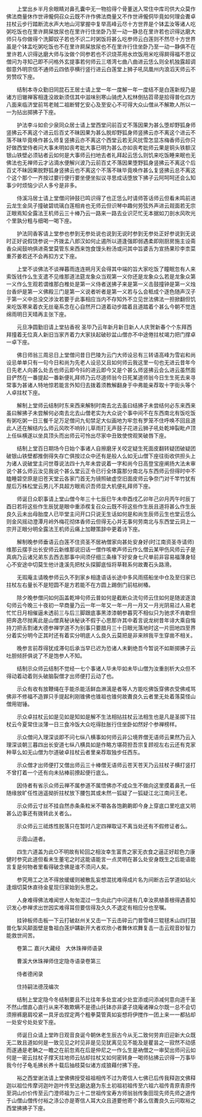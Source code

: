 <!-- { "loadSidebar": true } -->
　　上堂出乡半月余眼睛对鼻孔囊中无一物拾得个骨董送入常住中库司供大众莫作佛法商量休作世谛儱侗召众云既不许作佛法商量又不作世谛儱侗毕竟如何理会聻卓拄杖云步行踏断流水声大地山河掌握中复举高峰云尽十方世界是个钵盂汝等诸人吃粥吃饭也在里许屙屎放尿也在里许行住坐卧乃至一动一静总在里许若也识得达磨大师只与你做得个洗脚奴子若也不识二时粥饭将甚么吃参师云白莲则不然尽十方世界虽是个钵盂吃粥吃饭也不在里许屙屎放尿也不在里许行住坐卧乃至一动一静俱不在里许若人识得达磨大师与汝做个同参若也不识烧茶用水炊饭用米吃得屙得福不思议僧问为寻知己即不问格外玄提事若何师云三塔湾七曲八曲进云恁么则全机独露超调御意外明宗信不通师云四依亭横行竖行进云白莲堂上狮子吼凤凰州内浪滔天师云不劳赞叹下座。

　　结制本寺众勤旧同昆石王居士请上堂一年一度解一年一度结不是白莲新规乃是诸方旧辙禅客相逢没故新须信其中滋味别寒山骑虎入松林倒拈苕帚是拾得普化四方八面来临济堂前骂老贼二祖断臂乞安心及至安心不可得大众山僧从不解欺人所以一一为拈出掷拂子下座。

　　护法李斗如俞少泉同众居士请上堂西堂问前百丈不落因果为甚么堕却野狐身师竖拂云不离这个进云后百丈不昧因果为甚么脱却野狐身师竖拂云亦不离这个进云不落不昧毕竟唤作甚么师复竖拂云亦不离这个西堂云若无风扰雪怎显冻梅香师云你只好做西堂侍者问大事未明如丧考妣大事已明为甚么亦如丧考妣师云果是铜头铁额汉银山铁壁必须钻者云如何是大事师云扫地去者礼拜起云恁么则饥来吃饭睡来眠也无佛法也无禅师云才沾滴水便解兴波乃云前百丈不落因果堕野狐身竖拂云不离这个后百丈不昧因果脱野狐身竖拂云也不离这个不落不昧毕竟唤作甚么复竖拂云总不离这个这个那个一齐按过要行便行要坐便坐拟议寻思成话堕放下拂子云阿呵呵还会么知事少时烦恼少识人多兮是非多。

　　侍溪冯居士请上堂僧问钟鼓已鸣识得了也正恁么时请师答话师云但看未鸣前进云龙生金凤子撞破碧琉璃白莲相肯也无师云但识琴中趣何劳弦外声进云觌面若无宗正眼焉知全露法王机师云三十棒乃云一路来一路去业识茫忙无本据如刀剖水风吹光个里孰分粗与细喝一喝下座。

　　护法同香客请上堂参也参到无参处说也说到无说时参到无参处正好参说到无说时正好说假饶参说一齐拨孟八郎汉如何止遏所以道逢强即弱遇柔即刚厨房施主设斋香众闻鼓响俱进斋堂莫管东来西来饱食馒头粉汤或问其中旨婆舌为宣扬果珍李柰菜重芥姜若还不会再扣方丈下座。

　　上堂不谈佛法不谈禅暮雨连连朔月天会得其中端的旨大家吃饭了瞳眠忽有人来索饭钱作么生支遣不见维那道法筵龙象众当观第一义你还是龙象众么若是龙象众第一义作么生观若谓维那白椎处是第一义侍者送拂子来是第一义击鼓撞钟是第一义烛台香炉是第一义佛殿三门是第一义说者听者是第一义若与么会秪成个逐色随声汉子于第一义中总没交涉汝若要于此事相应当内不存知外不立见世法佛法一担掀翻但饥来吃饭寒来着衣无丝毫系念在心自然开口道着动步踏着且道踏着个甚么今朝不觉连绵雨明日天晴再主张下座。

　　元旦净圆勤旧请上堂拈香祝
圣毕乃云年新月新日新人人庆贺新春个个东拜西拜撞着无位真人新旧当家齐着力大家扶起破砂盆山僧亦不中途倦拄杖竭力把门撑卓一卓下座。

　　佛日师翁三周忌日上堂僧问昔日巴陵为云门大师设忌有三转语高峰为雪岩和尚设忌单单只有一句今日和尚为先老人设忌又且如何师云我这里一句也无进云昔年今日先老人向甚么处去也师云即今抖的进云即今又是个甚么师竖拂云会么进云虽然面目俨然在一番提起一番新便礼拜师乃云尽道师翁今日死某道师翁今日生生死去来寻常事为甚诸人特地惊若能言外知归去拨着须教解翻身于中弗能亲荐取十字街头等个人卓拄杖下座。

　　解制上堂师云结制时东来西来解制时南去北去虽曰结拂子未尝结何必东来西来虽曰解拂子未尝解何必南去北去山僧老实为大众说个事中间不在东西南北有饭吃饭有粥吃粥一日三餐千足万足僧问九旬禁足大似画地为牢忽有罗笼不住呼唤不回且道此人还在解结内么师云风吹不响铃儿草雨打无声鼓子花进云狮子吼处乾坤裂毗卢顶上任纵横遂以坐具顶头而出师云可怜出尽家中丑致使傍观笑破唇下座。

　　结制上堂百日期场今日始个事诸人自擦磨牙关咬定疑生死面皮翻转疑团破疑团破银山铁壁都推倒得失存亡俱按过众中还有是般人么如无山僧下座往街收供担头上为诸人说破堂主问世尊说法四十九年未尝说着一字和尚今日高登宝座阐扬大法未审说个甚么师云汝见我说个甚么堂云正令已行全体露那分南北与东西师云但得时中不瞌睡碧空原是旧苍天堂云各家门首无为镜照破虚空旧面皮师云争奈门对千竿竹犹有屋后万株松堂云男儿不具超方眼焉识吾师显大机便礼拜师下座。

　　师诞日众职事请上堂山僧今年三十七辰巳午未申酉戌乙卯年己卯月丙午时辰丁酉日若将这些作生辰犹是眼中重添楔复召众云既不将这些作生辰且道将甚么作生辰良久云未出母胎度人已毕堂主问开口只说无生话如何是和尚生辰师云生也堂云恁么则金风摇动澄潭月岭外梅花彻体香师云但得无心并无事何劳南北与东西堂云洞上一宗开正眼分明全露法王机师云痛上加鞭策辞中更着诗下座。

　　解制晚参师垂语云白莲不住资圣不居衲僧家向甚处安身好(时江南资圣寺请师)维那云摆手出长安师云新维那说旧话一僧作咳嗽声师云作么僧云某甲伤风师云子是真病乃云诸兄弟东去西去那事中间须仔细三条椽下好安身七尺单前非容易福薄身轻心不安途中切莫生他计逢溪先把杖头探脚底恒将草鞋系何故聻石头路滑。

　　无瑕庵主请晚参师云久不到家乡相逢语话长途中多风雨搭船坐中仓及至归家已拄杖左右量长不是短圆不是方若能不在方圆上踢倒门前枯树椿。

　　除夕晚参僧问如何函盖乾坤句师云普如何是截断众流句师云住如何是随波逐浪句师云今晚三十夜初一早商量乃云一年一年又一年一月一月又一月光阴易过人易老忙忙日月相催逼未透前三与后三脚跟底事黑漆漆朝参暮究不相似只为驰求不肯歇但把奔逸尽抛离此是山僧真秘诀秘诀不假于心思那许其中着言说龙树昔年诽大乘自悔持刀把舌割诸大德参禅学道不为别事只要腊月三十日眼光落地时这一片田地四至界分着实分明今正其时还有着实分明底人么良久云莫把是非来辨我平生穿凿不相关。

　　晚参言前荐得犹成滞句后承当早已迟为恐诸人未剿绝吾今暂说不如斯掷拂子云吐胆倾肝俱说了不是饱参人不知。

　　结制示众师云结制不觉经一七个事诸人毕未毕如未毕山僧为汝重剖析大众但不得动着动着则头破脑裂僧才出师便打云动了也。

　　示众有收有放鞭绳在手能杀能活鲜血淋漓是者等人方能吃佛饭穿佛衣受佛戒骂佛非不修福不造罪只手提起利刚锥佛也锥祖也锥何故聻良久云者里无处着落莫怪山僧用钳锤。

　　示众卓拄杖云如是见如是知如是解不生法相拈拄杖云法相生也是凡是圣掷下拄杖云今夏常住淡薄一日三食冷饭大众吃得肚胀行住坐卧如然好个参禅榜样。

　　示众僧问入理深谈即不问七纵八横事如何师云非公境界僧无语师云果然乃云入理深谈朝三暮四出长安道七纵八横具如是作略方堪荷担吾宗复顾视左右云还有克家种草么如无山僧为尔道破卓拄杖云者里亲荐取独步任西东。

　　示众僧才出师便打又僧出师云三十棒僧无语师云苍天苍天乃云拄杖子横打竖打不曾打着一个还有向未拈棒前撩起便行底么。

　　因侍者有省示众师云禅不属参道不属悟佛亦不成众生不做向这里摸着鼻孔一任随缘放旷任性逍遥拗折拄杖放下腰包其或未然一狐疑了一狐疑江北江南问王老。

　　示众师云寸丝不挂自然赤条条粒米不嚼各各饱齁齁即今身上穿底口里吃底又明甚么边事还有拨转此关者么。

　　示众师云三祗炼性脱落只在暂时八定四禅取证不离当处还有不假修证者么。

　　示霞山道者。

　　四生六道盖为此○不明故有轮回之相汝幸生富贵之家无衣食之逼正好趁色力康健时参究此道但看未生董宅之时这能语能言一点灵明在甚么处安身既生之后能语能言复是何物者里看得破念佛是谁不须问人矣。

　　参究用工之法不得放缓缓则被散乱妄想混扰难得成片名为间断古云学道如钻火逢烟切莫休直待金星现归家始到头思之。

　　人身难得佛法难闻世人匆匆混过一生向此门中问道有几幸汝夙植善根得遇善知识发心参禅求出世因实难得耳但要信得及久久不退定有相应分也至嘱。

　　挂钟板师击板一下云打破赵州关又击一下云击碎云门普雪峰三辊毬禾山四打鼓普化掣风颠面壁是鲁祖白莲炉韝新开大者欢欣小者舞休欢舞复击一击云观音妙智力能救世间苦。

　　卷第二
嘉兴大藏经　大休珠禅师语录


　　曹溪大休珠禅师住定隐寺语录卷第三

　　侍者德闲录

　　住持嗣法德茂编次

　　结制上堂定隐今冬结制要且不比往年多处宜减少处宜添或问添减何意向道千圣不然山僧直心直行从来不敢欺瞒不是德山托钵亦非婆子烧庵诸禅众尔既一总不会切须擦裤磨肩咬紧一具牙齿捏定两个粗拳莫管真如妄想将伊搅作一团上来一一都拈却一处安兮处处安下座。

　　师诞日众请上堂昨日观音良诞今朝休老生辰古今从无二致何劳弃旧迎新大众既无二致且道如何是一致见见之时见非是见见犹离见见不能及是瞿昙之一寂然不动感而遂通是老聃之一瞻之在前忽焉在后是仲尼之一作么生是衲僧之一审契出师问云如何是一密云拄杖子撑天拄地师云拈却拄杖又如何密转身一喝师拈拂云识得一万事毕我今付子龟毛拂长养十载后抽枝莫似诸方成狼藉付拂下座。

　　裕之西堂谢法请上堂佛佛授受祖祖相传不过为寄信人七佛已后传我释迦文佛释迦以祖位传摩诃迦叶迦叶传至达磨达磨为东土初祖初祖传至六祖六祖传青原青原传至洞山价价传至云门澄师祖为三十二世祖传宝寿方师翁翁传象田现先师先师之道传于山僧山僧传付裕之涤公亦是寄信人耳大众且道要他寄个甚么信聻良久云问取裕之西堂拂拂子下座。


